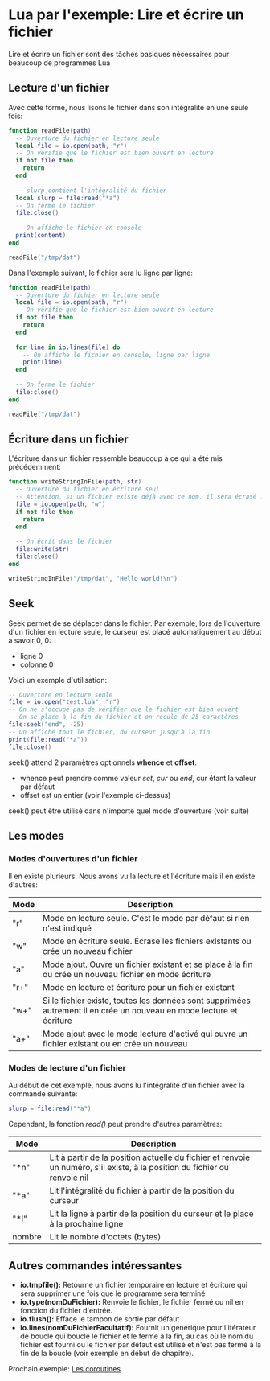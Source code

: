 # Lua par l'exemple: Lire et écrire un fichier

Lire et écrire un fichier sont des tâches basiques nécessaires pour beaucoup de programmes Lua

## Lecture d'un fichier

Avec cette forme, nous lisons le fichier dans son intégralité en une seule fois:

```lua
function readFile(path)
  -- Ouverture du fichier en lecture seule
  local file = io.open(path, "r")
  -- On vérifie que le fichier est bien ouvert en lecture
  if not file then
    return
  end
  
  -- slurp contient l'intégralité du fichier
  local slurp = file:read("*a")
  -- On ferme le fichier
  file:close()
  
  -- On affiche le fichier en console
  print(content)
end

readFile("/tmp/dat")
```

Dans l'exemple suivant, le fichier sera lu ligne par ligne:
```lua
function readFile(path)
  -- Ouverture du fichier en lecture seule
  local file = io.open(path, "r")
  -- On vérifie que le fichier est bien ouvert en lecture
  if not file then
    return
  end
  
  for line in io.lines(file) do
    -- On affiche le fichier en console, ligne par ligne
    print(line)
  end
  
  -- On ferme le fichier
  file:close()
end

readFile("/tmp/dat")
```

## Écriture dans un fichier
L'écriture dans un fichier ressemble beaucoup à ce qui a été mis précédemment:
```lua
function writeStringInFile(path, str)
  -- Ouverture du fichier en écriture seul
  -- Attention, si un fichier existe déjà avec ce nom, il sera écrasé !
  file = io.open(path, "w")
  if not file then
    return
  end
  
  -- On écrit dans le fichier
  file:write(str)
  file:close()
end

writeStringInFile("/tmp/dat", "Hello world!\n")
```

## Seek
Seek permet de se déplacer dans le fichier. Par exemple, lors de l'ouverture d'un fichier en lecture seule, le curseur est placé automatiquement au début à savoir 0, 0:
* ligne 0
* colonne 0

Voici un exemple d'utilisation:
```lua
-- Ouverture en lecture seule
file = io.open("test.lua", "r")
-- On ne s'occupe pas de vérifier que le fichier est bien ouvert
-- On se place à la fin du fichier et on recule de 25 caractères
file:seek("end", -25)
-- On affiche tout le fichier, du curseur jusqu'à la fin
print(file:read("*a"))
file:close()
```

seek() attend 2 paramètres optionnels **whence** et **offset**.
* whence peut prendre comme valeur *set*, *cur* ou *end*, cur étant la valeur par défaut
* offset est un entier (voir l'exemple ci-dessus)

seek() peut être utilisé dans n'importe quel mode d'ouverture (voir suite)

## Les modes
### Modes d'ouvertures d'un fichier
Il en existe plurieurs. Nous avons vu la lecture et l'écriture mais il en existe d'autres:

| Mode | Description                                                                                                          |
| ---- | -------------------------------------------------------------------------------------------------------------------- |
| "r"  | Mode en lecture seule. C'est le mode par défaut si rien n'est indiqué                                                |
| "w"  | Mode en écriture seule. Écrase les fichiers existants ou crée un nouveau fichier                                     |
| "a"  | Mode ajout. Ouvre un fichier existant et se place à la fin ou crée un nouveau fichier en mode écriture               |
| "r+" | Mode en lecture et écriture pour un fichier existant                                                                 |
| "w+" | Si le fichier existe, toutes les données sont supprimées autrement il en crée un nouveau en mode lecture et écriture |
| "a+" | Mode ajout avec le mode lecture d'activé qui ouvre un fichier existant ou en crée un nouveau                         |

### Modes de lecture d'un fichier
Au début de cet exemple, nous avons lu l'intégralité d'un fichier avec la commande suivante:
```lua
slurp = file:read("*a")
```

Cependant, la fonction *read()* peut prendre d'autres paramètres:

| Mode   | Description                                                                                                                |
| ------ | -------------------------------------------------------------------------------------------------------------------------- |
| "*n"   | Lit à partir de la position actuelle du fichier et renvoie un numéro, s'il existe, à la position du fichier ou renvoie nil |
| "*a"   | Lit l'intégralité du fichier à partir de la position du curseur                                                            |
| "*l"   | Lit la ligne à partir de la position du curseur et le place à la prochaine ligne                                           |
| nombre | Lit le nombre d'octets (bytes)                                                                                            |

## Autres commandes intéressantes

* **io.tmpfile():** Retourne un fichier temporaire en lecture et écriture qui sera supprimer une fois que le programme sera terminé
* **io.type(nomDuFichier):** Renvoie le fichier, le fichier fermé ou nil en fonction du fichier d'entrée.
* **io.flush():** Efface le tampon de sortie par défaut
* **io.lines(nomDuFichierFacultatif):** Fournit un générique pour l'itérateur de boucle qui boucle le fichier et le ferme à la fin, au cas où le nom du fichier est fourni ou le fichier par défaut est utilisé et n'est pas fermé à la fin de la boucle (voir exemple en début de chapitre).

Prochain exemple: [Les coroutines](coroutines.md).
